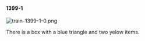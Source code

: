 #### 1399-1
![train-1399-1-0.png](https://github.com/lil-lab/nlvr/raw/master/nlvr/train/images/5/train-1399-1-0.png "train-1399-1-0.png")

There is a box with a blue triangle and two yelow items.